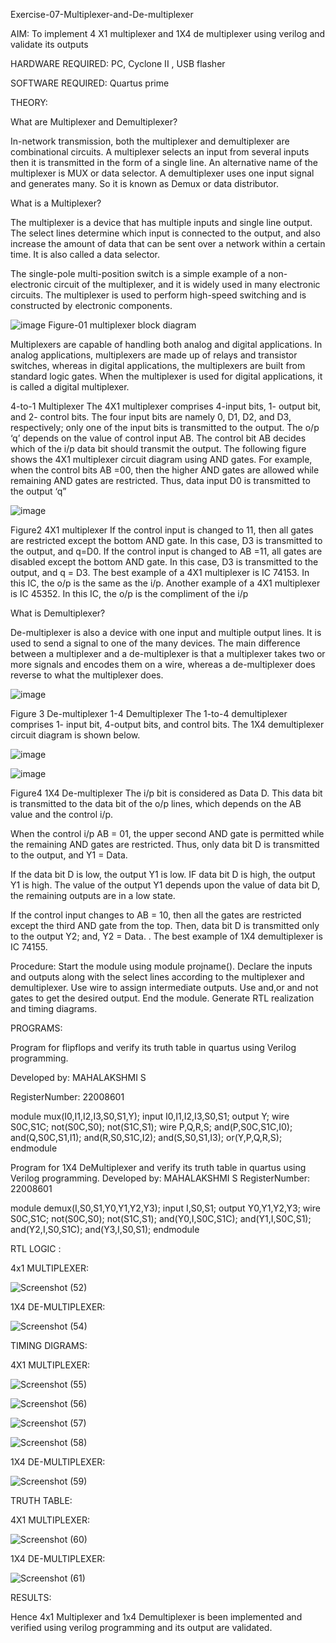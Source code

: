 Exercise-07-Multiplexer-and-De-multiplexer

AIM: To implement 4 X1 multiplexer and 1X4 de multiplexer using verilog and validate its outputs

HARDWARE REQUIRED: PC, Cyclone II , USB flasher

SOFTWARE REQUIRED: Quartus prime

THEORY: 

What are Multiplexer and Demultiplexer?

In-network transmission, both the multiplexer and demultiplexer are combinational circuits. A multiplexer selects an input from several inputs then it is transmitted in the form of a single line. An alternative name of the multiplexer is MUX or data selector. A demultiplexer uses one input signal and generates many. So it is known as Demux or data distributor.

What is a Multiplexer?

The multiplexer is a device that has multiple inputs and single line output. The select lines determine which input is connected to the output, and also increase the amount of data that can be sent over a network within a certain time. It is also called a data selector.

The single-pole multi-position switch is a simple example of a non-electronic circuit of the multiplexer, and it is widely used in many electronic circuits. The multiplexer is used to perform high-speed switching and is constructed by electronic components.



![image](https://user-images.githubusercontent.com/36288975/170912485-73c395c7-23c0-4e78-a53d-a2f0d07d9662.png)
          Figure-01 multiplexer block diagram 
          
          

Multiplexers are capable of handling both analog and digital applications. In analog applications, multiplexers are made up of relays and transistor switches, whereas in digital applications, the multiplexers are built from standard logic gates. When the multiplexer is used for digital applications, it is called a digital multiplexer.

4-to-1 Multiplexer
The 4X1 multiplexer comprises 4-input bits, 1- output bit, and 2- control bits. The four input bits are namely 0, D1, D2, and D3, respectively; only one of the input bits is transmitted to the output. The o/p ‘q’ depends on the value of control input AB. The control bit AB decides which of the i/p data bit should transmit the output. The following figure shows the 4X1 multiplexer circuit diagram using AND gates. For example, when the control bits AB =00, then the higher AND gates are allowed while remaining AND gates are restricted. Thus, data input D0 is transmitted to the output ‘q”



![image](https://user-images.githubusercontent.com/36288975/170912568-3598c60a-5035-41f3-b0c4-ccedba13aca5.png)


Figure2 4X1 multiplexer 
If the control input is changed to 11, then all gates are restricted except the bottom AND gate. In this case, D3 is transmitted to the output, and q=D0. If the control input is changed to AB =11, all gates are disabled except the bottom AND gate. In this case, D3 is transmitted to the output, and q = D3. The best example of a 4X1 multiplexer is IC 74153. In this IC, the o/p is the same as the i/p. Another example of a 4X1 multiplexer is IC 45352. In this IC, the o/p is the compliment of the i/p


What is Demultiplexer?

De-multiplexer is also a device with one input and multiple output lines. It is used to send a signal to one of the many devices. The main difference between a multiplexer and a de-multiplexer is that a multiplexer takes two or more signals and encodes them on a wire, whereas a de-multiplexer does reverse to what the multiplexer does.


![image](https://user-images.githubusercontent.com/36288975/170912606-a30e4b74-1726-4430-b245-2c3c3d9c232d.png)


Figure 3 De-multiplexer 
1-4 Demultiplexer
The 1-to-4 demultiplexer comprises 1- input bit, 4-output bits, and control bits. The 1X4 demultiplexer circuit diagram is shown below.

![image](https://user-images.githubusercontent.com/36288975/170912683-00fb746a-1d45-4023-91d1-3a70b841073c.png)


![image](https://user-images.githubusercontent.com/36288975/170912741-7cbd52af-7e0d-4be3-b5c6-6fb9c4eca7c9.png)


Figure4 1X4 De-multiplexer 
The i/p bit is considered as Data D. This data bit is transmitted to the data bit of the o/p lines, which depends on the AB value and the control i/p.

When the control i/p AB = 01, the upper second AND gate is permitted while the remaining AND gates are restricted. Thus, only data bit D is transmitted to the output, and Y1 = Data.

If the data bit D is low, the output Y1 is low. IF data bit D is high, the output Y1 is high. The value of the output Y1 depends upon the value of data bit D, the remaining outputs are in a low state.

If the control input changes to AB = 10, then all the gates are restricted except the third AND gate from the top. Then, data bit D is transmitted only to the output Y2; and, Y2 = Data. . The best example of 1X4 demultiplexer is IC 74155.

 
 
Procedure:
    Start the module using module projname(). Declare the inputs and outputs along with the select lines according to the multiplexer and demultiplexer. Use wire to assign intermediate outputs. Use and,or and not gates to get the desired output. End the module. Generate RTL realization and timing diagrams.


PROGRAMS:


Program for flipflops  and verify its truth table in quartus using Verilog programming.

Developed by: MAHALAKSHMI S

RegisterNumber: 22008601





module mux(I0,I1,I2,I3,S0,S1,Y);
input I0,I1,I2,I3,S0,S1;
output Y;
wire S0C,S1C;
not(S0C,S0);
not(S1C,S1);
wire P,Q,R,S;
and(P,S0C,S1C,I0);
and(Q,S0C,S1,I1);
and(R,S0,S1C,I2);
and(S,S0,S1,I3);
or(Y,P,Q,R,S);
endmodule





Program for 1X4 DeMultiplexer and verify its truth table in quartus using Verilog programming.
Developed by: MAHALAKSHMI S
RegisterNumber: 22008601


module demux(I,S0,S1,Y0,Y1,Y2,Y3);
input I,S0,S1;
output Y0,Y1,Y2,Y3;
wire S0C,S1C;
not(S0C,S0);
not(S1C,S1);
and(Y0,I,S0C,S1C);
and(Y1,I,S0C,S1);
and(Y2,I,S0,S1C);
and(Y3,I,S0,S1);
endmodule




RTL LOGIC :

4x1 MULTIPLEXER:

![Screenshot (52)](https://user-images.githubusercontent.com/122199968/212891934-dfe28d74-ce3b-442d-99e7-2b4609f7f86f.png)


1X4 DE-MULTIPLEXER:

![Screenshot (54)](https://user-images.githubusercontent.com/122199968/212892182-12abfbde-9b30-48eb-8fcd-28a942e708e5.png)


TIMING DIGRAMS:

4X1 MULTIPLEXER:

![Screenshot (55)](https://user-images.githubusercontent.com/122199968/212892455-ed8920b4-5daf-4c30-98cf-b984c90cab6e.png)



![Screenshot (56)](https://user-images.githubusercontent.com/122199968/212892598-79ac0811-28a6-44f7-8e05-57e140c56cbe.png)



![Screenshot (57)](https://user-images.githubusercontent.com/122199968/212892784-6c18409d-7896-4c7b-b99e-3c356d237bed.png)



![Screenshot (58)](https://user-images.githubusercontent.com/122199968/212892926-6289eefc-0491-47fc-81be-ff53a64717c5.png)


1X4 DE-MULTIPLEXER:


![Screenshot (59)](https://user-images.githubusercontent.com/122199968/212893287-4d1efff2-0937-458e-a823-0312fe0bd222.png)

TRUTH TABLE:

4X1 MULTIPLEXER:

![Screenshot (60)](https://user-images.githubusercontent.com/122199968/212893574-44b59061-a0b9-4afe-9f5a-0a204f6dcabf.png)

1X4 DE-MULTIPLEXER:

![Screenshot (61)](https://user-images.githubusercontent.com/122199968/212893855-bb402ef0-1191-41b9-9b46-aea5567b0cfa.png)




RESULTS:

Hence 4x1 Multiplexer and 1x4 Demultiplexer is been implemented and verified using verilog programming and its output are validated.



